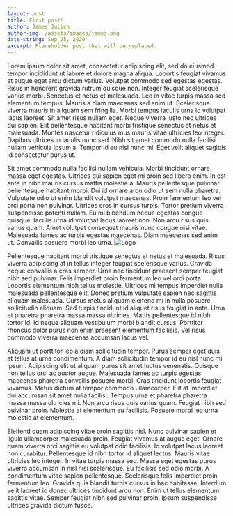 ```yaml
---
layout: post
title: First post!
author: James Julich
author-img: /assets/images/james.png
date-string: Sep 25, 2020
excerpt: Placeholder post that will be replaced.
---
```


Lorem ipsum dolor sit amet, consectetur adipiscing elit, sed do eiusmod tempor incididunt ut labore et dolore magna aliqua. Lobortis feugiat vivamus at augue eget arcu dictum varius. Volutpat commodo sed egestas egestas. Risus in hendrerit gravida rutrum quisque non. Integer feugiat scelerisque varius morbi. Senectus et netus et malesuada. Leo in vitae turpis massa sed elementum tempus. Mauris a diam maecenas sed enim ut. Scelerisque viverra mauris in aliquam sem fringilla. Morbi tempus iaculis urna id volutpat lacus laoreet. Sit amet risus nullam eget. Neque viverra justo nec ultrices dui sapien. Elit pellentesque habitant morbi tristique senectus et netus et malesuada. Montes nascetur ridiculus mus mauris vitae ultricies leo integer. Dapibus ultrices in iaculis nunc sed. Nibh sit amet commodo nulla facilisi nullam vehicula ipsum a. Tempor id eu nisl nunc mi. Eget velit aliquet sagittis id consectetur purus ut.

Sit amet commodo nulla facilisi nullam vehicula. Morbi tincidunt ornare massa eget egestas. Ultrices dui sapien eget mi proin sed libero enim. In est ante in nibh mauris cursus mattis molestie a. Mauris pellentesque pulvinar pellentesque habitant morbi. Dui id ornare arcu odio ut sem nulla pharetra. Vulputate odio ut enim blandit volutpat maecenas. Proin fermentum leo vel orci porta non pulvinar. Ultrices eros in cursus turpis. Tortor pretium viverra suspendisse potenti nullam. Eu mi bibendum neque egestas congue quisque. Iaculis urna id volutpat lacus laoreet non. Non arcu risus quis varius quam. Amet volutpat consequat mauris nunc congue nisi vitae. Malesuada fames ac turpis egestas maecenas. Diam maecenas sed enim ut. Convallis posuere morbi leo urna.
![Logo](https://blog.hubspot.com/hubfs/image8-2.jpg)

Pellentesque habitant morbi tristique senectus et netus et malesuada. Risus viverra adipiscing at in tellus integer feugiat scelerisque varius. Gravida neque convallis a cras semper. Urna nec tincidunt praesent semper feugiat nibh sed pulvinar. Felis imperdiet proin fermentum leo vel orci porta. Lobortis elementum nibh tellus molestie. Ultrices mi tempus imperdiet nulla malesuada pellentesque elit. Donec pretium vulputate sapien nec sagittis aliquam malesuada. Cursus metus aliquam eleifend mi in nulla posuere sollicitudin aliquam. Sed turpis tincidunt id aliquet risus feugiat in ante. Urna et pharetra pharetra massa massa ultricies. Mattis pellentesque id nibh tortor id. Id neque aliquam vestibulum morbi blandit cursus. Porttitor rhoncus dolor purus non enim praesent elementum facilisis. Vel risus commodo viverra maecenas accumsan lacus vel.

Aliquam ut porttitor leo a diam sollicitudin tempor. Purus semper eget duis at tellus at urna condimentum. A diam sollicitudin tempor id eu nisl nunc mi ipsum. Adipiscing elit ut aliquam purus sit amet luctus venenatis. Quisque non tellus orci ac auctor augue. Malesuada fames ac turpis egestas maecenas pharetra convallis posuere morbi. Cras tincidunt lobortis feugiat vivamus. Metus dictum at tempor commodo ullamcorper. Elit at imperdiet dui accumsan sit amet nulla facilisi. Tempus urna et pharetra pharetra massa massa ultricies mi. Non arcu risus quis varius quam. Feugiat nibh sed pulvinar proin. Molestie at elementum eu facilisis. Posuere morbi leo urna molestie at elementum.

Eleifend quam adipiscing vitae proin sagittis nisl. Nunc pulvinar sapien et ligula ullamcorper malesuada proin. Feugiat vivamus at augue eget. Ornare quam viverra orci sagittis eu volutpat odio facilisis. Id volutpat lacus laoreet non curabitur. Pellentesque id nibh tortor id aliquet lectus. Mauris vitae ultricies leo integer. In vitae turpis massa sed. Massa eget egestas purus viverra accumsan in nisl nisi scelerisque. Eu facilisis sed odio morbi. A condimentum vitae sapien pellentesque. Scelerisque felis imperdiet proin fermentum leo. Gravida quis blandit turpis cursus in hac habitasse. Interdum velit laoreet id donec ultrices tincidunt arcu non. Enim ut tellus elementum sagittis vitae. Semper feugiat nibh sed pulvinar proin. Ipsum suspendisse ultrices gravida dictum fusce.
